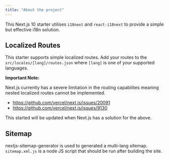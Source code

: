 ```yaml
---
title: "About the project"
---
```


This Next.js 10 starter utilises `i18next` and `react-i18next` to provide a simple but effective i18n solution.

## Localized Routes


This starter supports simple localized routes. Add your routes to the `src/locales/[lang]/routes.json` where `[lang]` is one of your supported languages. 

**Important Note:**

Next.js currently has a severe limitation in the routing capabilites meaning nested localized routes cannot be implemented.

- https://github.com/vercel/next.js/issues/20091
- https://github.com/vercel/next.js/issues/9130

This started will be updated when Next.js has a solution for the above.


## Sitemap 

nextjs-sitemap-generator is used to generated a multi-lang sitemap. `sitemap.xml.js` is a node JS script that should be run after building the site.

